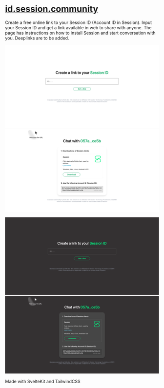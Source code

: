 # [id.session.community](https://id.session.community)

Create a free online link to your Session ID (Account ID in Session). Input your Session ID and get a link available in web to share with anyone. The page has instructions on how to install Session and start conversation with you. Deeplinks are to be added.

![Light theme screenshot 1](docs/light-1.webp#gh-light-mode-only)
![Light theme screenshot 2](docs/light-2.webp#gh-light-mode-only)

![Dark theme screenshot 1](docs/dark-1.webp#gh-dark-mode-only)
![Dark theme screenshot 1](docs/dark-2.webp#gh-dark-mode-only)

Made with SvelteKit and TailwindCSS